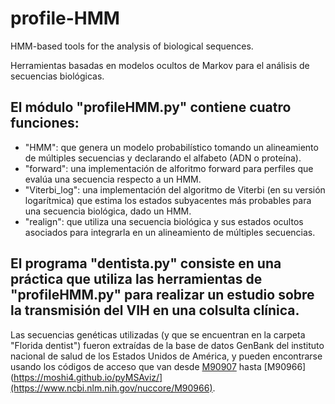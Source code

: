# profile-HMM
HMM-based tools for the analysis of biological sequences.

Herramientas basadas en modelos ocultos de Markov para el análisis de secuencias biológicas.

## El módulo "profileHMM.py" contiene cuatro funciones:
  - "HMM": que genera un modelo probabilístico tomando un alineamiento de múltiples secuencias y declarando el alfabeto (ADN o proteína).
  - "forward": una implementación de alforitmo forward para perfiles que evalúa una secuencia respecto a un HMM.
  - "Viterbi_log": una implementación del algoritmo de Viterbi (en su versión logarítmica) que estima los estados subyacentes más probables para una secuencia biológica, dado un HMM.
  - "realign": que utiliza una secuencia biológica y sus estados ocultos asociados para integrarla en un alineamiento de múltiples secuencias.

## El programa "dentista.py" consiste en una práctica que utiliza las herramientas de "profileHMM.py" para realizar un estudio sobre la transmisión del VIH en una colsulta clínica.

Las secuencias genéticas utilizadas (y que se encuentran en la carpeta "Florida dentist") fueron extraídas de la base de datos GenBank del instituto nacional de salud de los Estados Unidos de América, y pueden encontrarse usando los códigos de acceso que van desde [M90907](https://moshi4.github.io/pyMSAviz/](https://www.ncbi.nlm.nih.gov/nuccore/M90847)) hasta [M90966](https://moshi4.github.io/pyMSAviz/](https://www.ncbi.nlm.nih.gov/nuccore/M90966).

